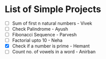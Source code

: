 # List of Simple Projects
- [ ] Sum of first n natural numbers - Vivek
- [ ] Check Palindrome - Ayush
- [ ] Fibonacci Sequence - Parvesh
- [ ] Factorial upto 10 - Neha
- [x] Check if a number is prime - Hemant
- [ ] Count no. of vowels in a word - Anirban
